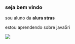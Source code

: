 ### seja bem vindo ###

sou aluno da **alura stras**

estou aprendendo sobre javaSri

![](https://media1.tenor.com/m/LLcPPj4wvbMAAAAC/sword-art-online-kirito.gif)
